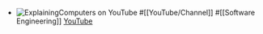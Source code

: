 - ![ExplainingComputers on YouTube](https://yt3.googleusercontent.com/65Zgv0-30SJE77xLnCtuMCv9rmNaIw6Zsp0eJ4RK6Xg8QLehtfDjpmLYGC9sQGN7OaMGSz5X=w2560-fcrop64=1,00005a57ffffa5a8-k-c0xffffffff-no-nd-rj)
  #[[YouTube/Channel]] #[[Software Engineering]]
  [YouTube](https://www.youtube.com/@ExplainingComputers)